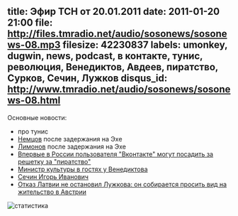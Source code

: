 title: Эфир ТСН от 20.01.2011
date: 2011-01-20 21:00
file: http://files.tmradio.net/audio/sosonews/sosonews-08.mp3
filesize: 42230837
labels: umonkey, dugwin, news, podcast, в контакте, тунис, революция, Венедиктов, Авдеев, пиратство, Сурков, Сечин, Лужков
disqus_id: http://www.tmradio.net/audio/sosonews/sosonews-08.html
---
Основные новости:

<ul>
<li>про тунис</li>
<li><a href="http://echo.msk.ru/programs/albac/741697-echo/">Немцов</a> после задержания на Эхе</li>
<li><a href="http://echo.msk.ru/programs/personalno/742044-echo/">Лимонов</a> после задержания на Эхе</li>
<li><a href="http://txt.newsru.com/russia/19jan2011/sud.html">Впервые в России пользователя "Вконтакте" могут посадить за решетку за "пиратство"</a></li>
<li><a href="http://echo.msk.ru/programs/exit/742651-echo/">Министр культуры в гостях у Венедиктова</a></li>
<li><a href="http://ru.wikipedia.org/wiki/Сечин,_Игорь_Иванович">Сечин Игорь Иванович</a></li>
<li><a href="http://txt.newsru.com/russia/19jan2011/luzhkov_further.html">Отказ Латвии не остановил Лужкова: он собирается просить вид на жительство в Австрии</a></li>
</ul>

![статистика](http://files.tmradio.net/audio/sosonews/sosonews-08.png)

